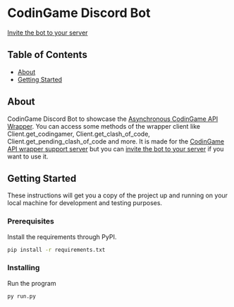 # CodinGame Discord Bot

[Invite the bot to your server](https://discord.com/oauth2/authorize?client_id=759474863525330944&permissions=268528720&scope=bot)

## Table of Contents

- [About](#about)
- [Getting Started](#getting_started)

## About <a name="about"></a>

CodinGame Discord Bot to showcase the [Asynchronous CodinGame API Wrapper](https://github.com/takos22/aiocodingame).
You can access some methods of the wrapper client like Client.get_codingamer,
Client.get_clash_of_code, Client.get_pending_clash_of_code and more.
It is made for the [CodinGame API wrapper support server](https://discord.gg/8HgtN6E) but you can
[invite the bot to your server](https://discord.com/oauth2/authorize?client_id=759474863525330944&permissions=268528720&scope=bot)
if you want to use it.

## Getting Started <a name="getting_started"></a>

These instructions will get you a copy of the project up and running on your local machine for development and testing purposes.

### Prerequisites

Install the requirements through PyPI.

```sh
pip install -r requirements.txt
```

### Installing

Run the program

```sh
py run.py
```
